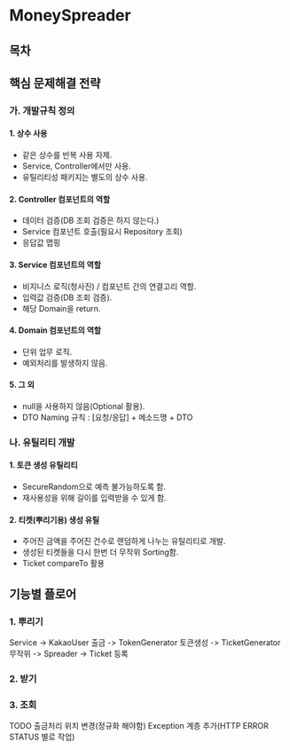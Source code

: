 # MoneySpreader

## 목차


## 핵심 문제해결 전략

### 가. 개발규칙 정의
#### 1. 상수 사용
  - 같은 상수를 반복 사용 자제.
  - Service, Controller에서만 사용.
  - 유틸리티성 패키지는 별도의 상수 사용.
#### 2. Controller 컴포넌트의 역할
  - 데이터 검증(DB 조회 검증은 하지 않는다.)
  - Service 컴포넌트 호출(필요시 Repository 조회)
  - 응답값 맵핑
#### 3. Service 컴포넌트의 역할
  - 비지니스 로직(청사진) / 컴포넌트 간의 연결고리 역할.
  - 입력값 검증(DB 조회 검증).
  - 해당 Domain을 return.
#### 4. Domain 컴포넌트의 역할 
  - 단위 업무 로직.
  - 예외처리를 발생하지 않음.
#### 5. 그 외
  - null을 사용하지 않음(Optional 활용).
  - DTO Naming 규칙 : [요청/응답] + 메소드명 + DTO
  
### 나. 유틸리티 개발
#### 1. 토큰 생성 유틸리티
  - SecureRandom으로 예측 불가능하도록 함.
  - 재사용성을 위해 길이를 입력받을 수 있게 함.
#### 2. 티켓(뿌리기용) 생성 유틸
  - 주어진 금액을 주어진 건수로 랜덤하게 나누는 유틸리티로 개발.
  - 생성된 티켓들을 다시 한번 더 무작위 Sorting함.
  - Ticket compareTo 활용
 
 
## 기능별 플로어
### 1. 뿌리기
 Service -> KakaoUser 출금 -> TokenGenerator 토큰생성 -> TicketGenerator 무작위
 -> Spreader -> Ticket 등록
 
### 2. 받기

### 3. 조회

TODO
출금처리 위치 변경(정규화 해야함)
Exception 계층 추가(HTTP ERROR STATUS 별로 작업)